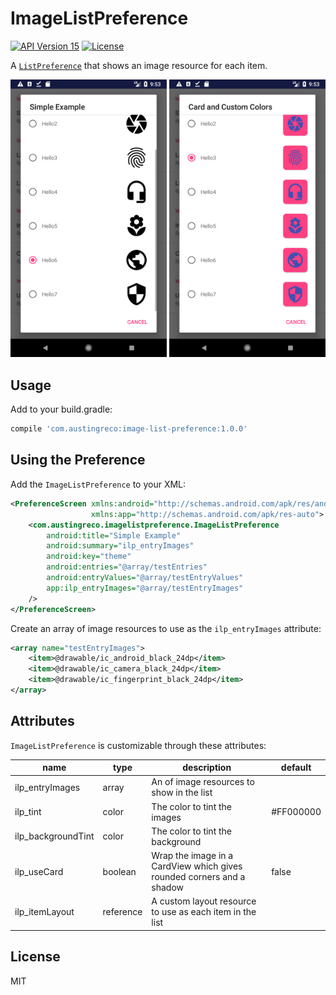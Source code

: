 # ImageListPreference

<a target="_blank" href="https://developer.android.com/about/versions/android-4.0.3.html"><img src="https://img.shields.io/badge/API-15%2B-blue.svg?style=flat" alt="API Version 15" /></a>
<a target="_blank" href="LICENSE"><img src="http://img.shields.io/:license-mit-blue.svg" alt="License" /></a>

A [`ListPreference`](https://developer.android.com/reference/android/preference/ListPreference.html) that shows an image resource for each item.

<p>
  <img src="https://raw.githubusercontent.com/austingreco/ImageListPreference/master/images/screenshot1.png" width="250" alt="Screenshot 1" />
  <img src="https://raw.githubusercontent.com/austingreco/ImageListPreference/master/images/screenshot2.png" width="250" alt="Screenshot 2" />
</p>

## Usage

Add to your build.gradle:

```gradle
compile 'com.austingreco:image-list-preference:1.0.0'
```

## Using the Preference

Add the `ImageListPreference` to your XML:

```xml
<PreferenceScreen xmlns:android="http://schemas.android.com/apk/res/android"
                  xmlns:app="http://schemas.android.com/apk/res-auto">
    <com.austingreco.imagelistpreference.ImageListPreference
        android:title="Simple Example"
        android:summary="ilp_entryImages"
        android:key="theme"
        android:entries="@array/testEntries"
        android:entryValues="@array/testEntryValues"
        app:ilp_entryImages="@array/testEntryImages"
    />
</PreferenceScreen>
```

Create an array of image resources to use as the `ilp_entryImages` attribute:

```xml
<array name="testEntryImages">
    <item>@drawable/ic_android_black_24dp</item>
    <item>@drawable/ic_camera_black_24dp</item>
    <item>@drawable/ic_fingerprint_black_24dp</item>
</array>
```

## Attributes

`ImageListPreference` is customizable through these attributes:

| name                | type      | description                                                               | default
|---------------------|-----------|---------------|---------------------------------------------------------------------------------------
| ilp_entryImages     | array     | An <array> of image resources to show in the list                         |
| ilp_tint            | color     | The color to tint the images                                              | #FF000000
| ilp_backgroundTint  | color     | The color to tint the background                                          |
| ilp_useCard         | boolean   | Wrap the image in a CardView which gives rounded corners and a shadow     | false
| ilp_itemLayout      | reference | A custom layout resource to use as each item in the list                  |

## License

MIT
